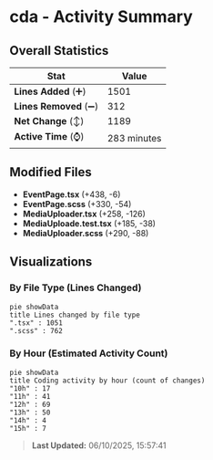 # cda - Activity Summary 

## Overall Statistics

| Stat                   | Value                                                             |
| ---------------------- | ----------------------------------------------------------------- |
| **Lines Added** (➕)   | 1501                                          |
| **Lines Removed** (➖) | 312                                        |
| **Net Change** (↕)    | 1189                |
| **Active Time** (⌚)   | 283 minutes |


## Modified Files
- **EventPage.tsx** (+438, -6)
- **EventPage.scss** (+330, -54)
- **MediaUploader.tsx** (+258, -126)
- **MediaUploade.test.tsx** (+185, -38)
- **MediaUploader.scss** (+290, -88)

## Visualizations

### By File Type (Lines Changed)

```mermaid
pie showData
title Lines changed by file type
".tsx" : 1051
".scss" : 762
```

### By Hour (Estimated Activity Count)

```mermaid
pie showData
title Coding activity by hour (count of changes)
"10h" : 17
"11h" : 41
"12h" : 69
"13h" : 50
"14h" : 4
"15h" : 7
```


> **Last Updated:** 06/10/2025, 15:57:41